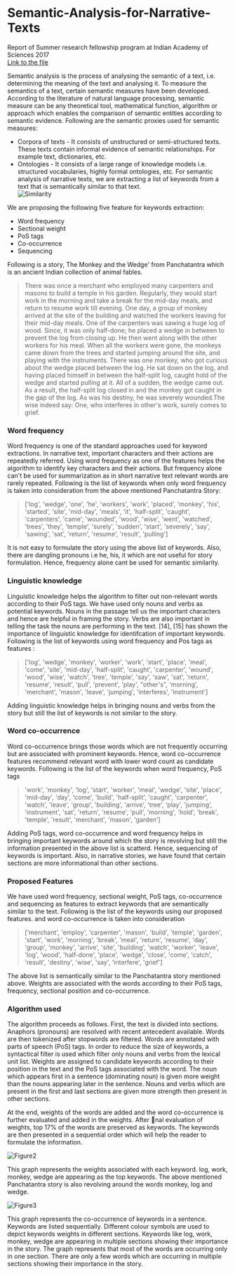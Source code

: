 # Semantic-Analysis-for-Narrative-Texts
Report of Summer research fellowship program at Indian Academy of Sciences 2017
<br>
[Link to the file](https://github.com/Upa005/Semantic-Analysis-for-Narrative-Texts/blob/master/Semantic%20Analysis%20for%20Narrative%20Texts.pdf)

Semantic analysis is the process of analysing the semantic of a text, i.e. determining the meaning of the text and analysing it. To measure the semantics
of a text, certain semantic measures have been developed. According to
the literature of natural language processing, semantic measure can be
any theoretical tool, mathematical function, algorithm or approach which
enables the comparison of semantic entities according to semantic evidence.
Following are the semantic proxies used for semantic measures:<br>
* Corpora of texts - It consists of unstructured or semi-structured
texts. These texts contain informal evidence of semantic relationships.
For example text, dictionaries, etc.
* Ontologies - It consists of a large range of knowledge models i.e. structured vocabularies, highly formal ontologies, etc.
For semantic analysis of narrative texts, we are extracting a list of keywords
from a text that is semantically similar to that text.<br>
![Similarity](https://github.com/Upa005/Semantic-Analysis-for-Narrative-Texts/blob/master/Images/similarity.PNG)

We are proposing the following five feature for keywords extraction:
* Word frequency
* Sectional weight
* PoS tags
* Co-occurrence
* Sequencing

Following is a story, 
The Monkey and the Wedge' from Panchatantra
which is an ancient Indian collection of animal fables.
> There was once a merchant who employed many carpenters and
masons to build a temple in his garden. Regularly, they would
start work in the morning and take a break for the mid-day meals,
and return to resume work till evening. One day, a group of monkey arrived at the site of the building and watched the workers
leaving for their mid-day meals. One of the carpenters was sawing a huge log of wood. Since, it was only half-done; he placed
a wedge in between to prevent the log from closing up. He then
went along with the other workers for his meal. When all
the workers were gone, the monkeys came down from the trees
and started jumping around the site, and playing with the instruments. There was one monkey, who got curious about the
wedge placed between the log. He sat down on the log, and having placed himself in between the half-split log, caught hold of
the wedge and started pulling at it. All of a sudden, the wedge
came out. As a result, the half-split log closed in and the monkey got caught in the gap of the log. As was his destiny, he was
severely wounded.The wise indeed say: One, who interferes in
other's work, surely comes to grief.

### Word frequency
Word frequency is one of the standard approaches used for keyword extractions. In narrative text, important characters and their actions are repeatedly
referred. Using word frequency as one of the features helps the algorithm to
identify key characters and their actions. But frequency alone can't be used
for summarization as in short narrative text relevant words are rarely repeated. Following is the list of keywords when only word frequency is taken
into consideration from the above mentioned Panchatantra Story:

>['log', 'wedge', 'one', 'he', 'workers', 'work', 'placed', 'monkey',
'his', 'started', 'site', 'mid-day', 'meals', 'it', 'half-split', 'caught',
'carpenters', 'came', 'wounded', 'wood', 'wise', 'went', 'watched',
'trees', 'they', 'temple', 'surely', 'sudden', 'start', 'severely', 'say',
'sawing', 'sat', 'return', 'resume', 'result', 'pulling']

It is not easy to formulate the story using the above list of keywords. Also,
there are dangling pronouns i.e he, his, it which are not useful for story
formulation. Hence, frequency alone cant be used for semantic similarity.

### Linguistic knowledge
Linguistic knowledge helps the algorithm to filter out non-relevant words according to their PoS tags. We have used only nouns and verbs as potential
keywords. Nouns in the passage tell us the important characters and hence
are helpful in framing the story. Verbs are also important in telling the task
the nouns are performing in the text. [14], [15] has shown the importance of
linguistic knowledge for identifcation of important keywords. Following is
the list of keywords using word frequency and Pos tags as features :
>['log', 'wedge', 'monkey', 'worker', 'work', 'start', 'place', 'meal',
'come', 'site', 'mid-day', 'half-split', 'caught', 'carpenter', 'wound',
'wood', 'wise', 'watch', 'tree', 'temple', 'say', 'saw', 'sat', 'return',
'resume', 'result', 'pull', 'prevent', 'play', "other's", 'morning',
'merchant', 'mason', 'leave', 'jumping', 'interferes', 'instrument']

Adding linguistic knowledge helps in bringing nouns and verbs from the
story but still the list of keywords is not similar to the story.

### Word co-occurrence
Word co-occurrence brings those words which are not frequently occurring
but are associated with prominent keywords. Hence, word co-occurrence
features recommend relevant word with lower word count as candidate keywords. Following is the list of the keywords when word frequency, PoS tags
> 'work', 'monkey', 'log', 'start', 'worker', 'meal', 'wedge', 'site',
'place', 'mid-day', 'day', 'come', 'build', 'half-split', 'caught', 'carpenter', 'watch', 'leave', 'group', 'building', 'arrive', 'tree', 'play',
'jumping', 'instrument', 'sat', 'return', 'resume', 'pull', 'morning',
'hold', 'break', 'temple', 'result', 'merchant', 'mason', 'garden']

Adding PoS tags, word co-occurrence and word frequency helps in bringing important keywords around which the story is revolving but still the
information presented in the above list is scatterd. Hence, sequencing of
keywords is important. Also, in narrative stories, we have found that certain
sections are more informational than other sections.

### Proposed Features
We have used word frequency, sectional weight, PoS tags, co-occurrence and
sequencing as features to extract keywords that are semantically similar to
the text. Following is the list of the keywords using our proposed features.
and word co-occurrence is taken into consideration
> ['merchant', 'employ', 'carpenter', 'mason', 'build', 'temple', 'garden', 'start', 'work', 'morning', 'break', 'meal', 'return', 'resume',
'day', 'group', 'monkey', 'arrive', 'site', 'building', 'watch', 'worker',
'leave', 'log', 'wood', 'half-done', 'place', 'wedge', 'close', 'come',
'catch', 'result', 'destiny', 'wise', 'say', 'interfere', 'grief']

The above list is semantically similar to the Panchatantra story mentioned
above. Weights are associated with the words according to their PoS tags,
frequency, sectional position and co-occurrence.

### Algorithm used
The algorithm proceeds as follows. First, the text is divided into sections.
Anaphors (pronouns) are resolved with recent antecedent available. Words
are then tokenized after stopwords are filtered. Words are annotated with
parts of speech (PoS) tags. In order to reduce the size of keywords, a syntactical filter is used which filter only nouns and verbs from the lexical unit list.
Weights are assigned to candidate keywords according to their position in the
text and the PoS tags associated with the word. The noun which appears
first in a sentence (dominating noun) is given more weight than the nouns
appearing later in the sentence. Nouns and verbs which are present in the
first and last sections are given more strength then present in other sections.

At the end, weights of the words are added and the word co-occurrence is further evaluated and added in the weights. After nal evaluation of weights,
top 17% of the words are preserved as keywords. The keywords are then
presented in a sequential order which will help the reader to formulate the
information.

![Figure2](https://github.com/Upa005/Semantic-Analysis-for-Narrative-Texts/blob/master/Images/weightvskeyword2.PNG)

This graph represents the weights associated with each keyword. log, work,
monkey, wedge are appearing as the top keywords. The above mentioned
Panchatantra story is also revolving around the words monkey, log and wedge.

![Figure3](https://github.com/Upa005/Semantic-Analysis-for-Narrative-Texts/blob/master/Images/sectionvskeyword3.PNG)

This graph represents the co-occurrence of keywords in a sentence. Keywords
are listed sequentially. Different colour symbols are used to depict keywords
weights in different sections. Keywords like log, work, monkey, wedge are
appearing in multiple sections showing their importance in the story. The
graph represents that most of the words are occurring only in one section.
There are only a few words which are occurring in multiple sections showing
their importance in the story.
